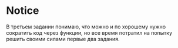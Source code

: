 # Notice
В третьем задании понимаю, что можно и по хорошему нужно сократить код через функции, но все время потратил на попытку решить своими силами первые два задания.